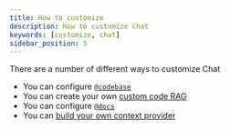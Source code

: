 ```yaml
---
title: How to customize
description: How to customize Chat
keywords: [customize, chat]
sidebar_position: 5
---
```


There are a number of different ways to customize Chat

- You can configure [`@codebase`](../customize/deep-dives/codebase.md)
- You can create your own [custom code RAG](../customize/tutorials/custom-code-rag.md)
- You can configure [`@docs`](../customize/deep-dives/docs.md)
- You can [build your own context provider](../customize/tutorials/build-your-own-context-provider.md)
